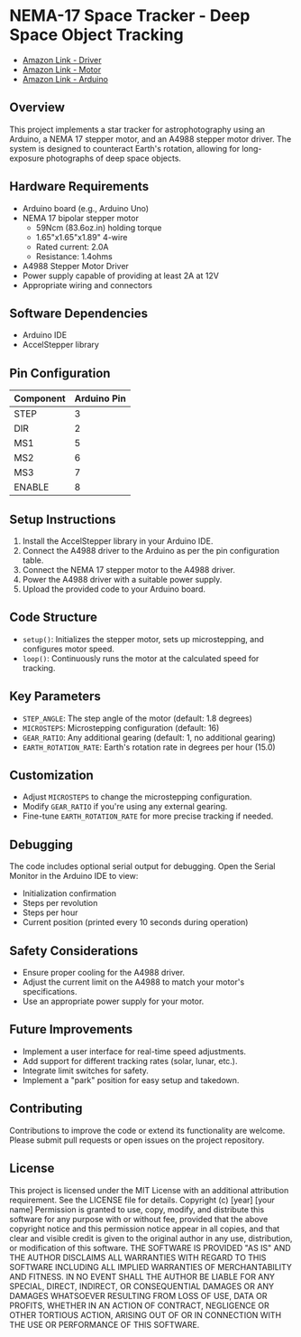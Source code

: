 # NEMA-17 Space Tracker - Deep Space Object Tracking

- [Amazon Link - Driver](https://www.amazon.com/HiLetgo-Stepstick-Stepper-Printer-Compatible/dp/B07BND65C8/ref=sr_1_1?crid=1R0A486UGMPK8&dib=eyJ2IjoiMSJ9.NwHHTL_v3hVh14BfO0bCFBtrEtOerG4-XUY_qxqS2Af0axsJvgsgq9In2XXvEG5Rygz_oBfqjoVCQkYdAPIuq0AVG0ZvVZOg8RNT7_lwQZI2kyiRrgQjwHf7y6K2STsAbJYUbxVOFHVww5HqGA7e282SLrpbfgTm_wGxdbRHGEfLnotcEQRDqQuVpVWaooHOo0wMP-Sz8QjJi-ZElvB4wGYDogIU-T5L7PTnCii9sy0.UqYMrrWSjyXLGpuTNP7ORSbV57GJZysYoNZSwksDCl4&dib_tag=se&keywords=arduino+micro+stepper&qid=1727897497&sprefix=arduino+micro+stepper%2Caps%2C117&sr=8-1)
- [Amazon Link - Motor](https://www.amazon.com/STEPPERONLINE-Stepper-Bipolar-Connector-compatible/dp/B00PNEQKC0/ref=asc_df_B00PNEQKC0/?tag=hyprod-20&linkCode=df0&hvadid=692875362841&hvpos=&hvnetw=g&hvrand=7684193347413808363&hvpone=&hvptwo=&hvqmt=&hvdev=c&hvdvcmdl=&hvlocint=&hvlocphy=9026486&hvtargid=pla-2281435179298&psc=1&mcid=4894830c77ae3fceb92f9d529c2183b6&hvocijid=7684193347413808363-B00PNEQKC0-&hvexpln=73)
- [Amazon Link - Arduino](https://www.amazon.com/ELEGOO-Board-ATmega328P-ATMEGA16U2-Compliant/dp/B01EWOE0UU/ref=sr_1_2_sspa?crid=1OE093GDC1BPY&dib=eyJ2IjoiMSJ9.MazmhFfn-DF8W5oyX_S-tH7qkt_WuogERq_8M3-FTf5hnZG5eudwvsegtvpf1bp46PYO290YP4ZNtlydbQ5y7yS0PiBSRREqnP9rbG8V-ZI7_8Rz0jZb_GJirmrCIIMwCHUBEBQmyDixOi8tHo4qAP2rHhB8hlMz14rzQHhSwbKnwClVyPzcVMS3wcdg7pIieFo8tIZJLi2amE4vC_ljD-tph-7HacZTdrEsQR9ds80.8dWMAomkM5djbAGMIiUSPeTiqN9Fi3lWtQF3jUnsy6c&dib_tag=se&keywords=arduino+uno&qid=1727897619&sprefix=arduino+uno%2Caps%2C133&sr=8-2-spons&sp_csd=d2lkZ2V0TmFtZT1zcF9hdGY&psc=1)

## Overview

This project implements a star tracker for astrophotography using an Arduino, a NEMA 17 stepper motor, and an A4988 stepper motor driver. The system is designed to counteract Earth's rotation, allowing for long-exposure photographs of deep space objects.

## Hardware Requirements

- Arduino board (e.g., Arduino Uno)
- NEMA 17 bipolar stepper motor
  - 59Ncm (83.6oz.in) holding torque
  - 1.65"x1.65"x1.89" 4-wire
  - Rated current: 2.0A
  - Resistance: 1.4ohms
- A4988 Stepper Motor Driver
- Power supply capable of providing at least 2A at 12V
- Appropriate wiring and connectors

## Software Dependencies

- Arduino IDE
- AccelStepper library

## Pin Configuration

| Component | Arduino Pin |
| --------- | ----------- |
| STEP      | 3           |
| DIR       | 2           |
| MS1       | 5           |
| MS2       | 6           |
| MS3       | 7           |
| ENABLE    | 8           |

## Setup Instructions

1. Install the AccelStepper library in your Arduino IDE.
2. Connect the A4988 driver to the Arduino as per the pin configuration table.
3. Connect the NEMA 17 stepper motor to the A4988 driver.
4. Power the A4988 driver with a suitable power supply.
5. Upload the provided code to your Arduino board.

## Code Structure

- `setup()`: Initializes the stepper motor, sets up microstepping, and configures motor speed.
- `loop()`: Continuously runs the motor at the calculated speed for tracking.

## Key Parameters

- `STEP_ANGLE`: The step angle of the motor (default: 1.8 degrees)
- `MICROSTEPS`: Microstepping configuration (default: 16)
- `GEAR_RATIO`: Any additional gearing (default: 1, no additional gearing)
- `EARTH_ROTATION_RATE`: Earth's rotation rate in degrees per hour (15.0)

## Customization

- Adjust `MICROSTEPS` to change the microstepping configuration.
- Modify `GEAR_RATIO` if you're using any external gearing.
- Fine-tune `EARTH_ROTATION_RATE` for more precise tracking if needed.

## Debugging

The code includes optional serial output for debugging. Open the Serial Monitor in the Arduino IDE to view:

- Initialization confirmation
- Steps per revolution
- Steps per hour
- Current position (printed every 10 seconds during operation)

## Safety Considerations

- Ensure proper cooling for the A4988 driver.
- Adjust the current limit on the A4988 to match your motor's specifications.
- Use an appropriate power supply for your motor.

## Future Improvements

- Implement a user interface for real-time speed adjustments.
- Add support for different tracking rates (solar, lunar, etc.).
- Integrate limit switches for safety.
- Implement a "park" position for easy setup and takedown.

## Contributing

Contributions to improve the code or extend its functionality are welcome. Please submit pull requests or open issues on the project repository.

## License

This project is licensed under the MIT License with an additional attribution requirement. See the LICENSE file for details.
Copyright (c) [year] [your name]
Permission is granted to use, copy, modify, and distribute this software for any purpose with or without fee, provided that the above copyright notice and this permission notice appear in all copies, and that clear and visible credit is given to the original author in any use, distribution, or modification of this software.
THE SOFTWARE IS PROVIDED "AS IS" AND THE AUTHOR DISCLAIMS ALL WARRANTIES WITH REGARD TO THIS SOFTWARE INCLUDING ALL IMPLIED WARRANTIES OF MERCHANTABILITY AND FITNESS. IN NO EVENT SHALL THE AUTHOR BE LIABLE FOR ANY SPECIAL, DIRECT, INDIRECT, OR CONSEQUENTIAL DAMAGES OR ANY DAMAGES WHATSOEVER RESULTING FROM LOSS OF USE, DATA OR PROFITS, WHETHER IN AN ACTION OF CONTRACT, NEGLIGENCE OR OTHER TORTIOUS ACTION, ARISING OUT OF OR IN CONNECTION WITH THE USE OR PERFORMANCE OF THIS SOFTWARE.
